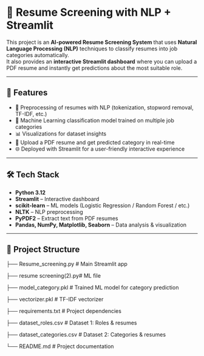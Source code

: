 # 📄 Resume Screening with NLP + Streamlit

This project is an **AI-powered Resume Screening System** that uses **Natural Language Processing (NLP)** techniques to classify resumes into job categories automatically.  
It also provides an **interactive Streamlit dashboard** where you can upload a PDF resume and instantly get predictions about the most suitable role.

---

## 🚀 Features
- 📂 Preprocessing of resumes with NLP (tokenization, stopword removal, TF-IDF, etc.)  
- 🤖 Machine Learning classification model trained on multiple job categories  
- 📊 Visualizations for dataset insights  
- 📑 Upload a PDF resume and get predicted category in real-time  
- 🌐 Deployed with Streamlit for a user-friendly interactive experience  

---

## 🛠️ Tech Stack
- **Python 3.12**
- **Streamlit** – Interactive dashboard  
- **scikit-learn** – ML models (Logistic Regression / Random Forest / etc.)  
- **NLTK** – NLP preprocessing  
- **PyPDF2** – Extract text from PDF resumes  
- **Pandas, NumPy, Matplotlib, Seaborn** – Data analysis & visualization  

---

## 📂 Project Structure
├── Resume_screening.py # Main Streamlit app

├── resume screening(2).py# ML file 

├── model_category.pkl # Trained ML model for category prediction

├── vectorizer.pkl # TF-IDF vectorizer

├── requirements.txt # Project dependencies

├── dataset_roles.csv # Dataset 1: Roles & resumes

├── dataset_categories.csv # Dataset 2: Categories & resumes

└── README.md # Project documentation
